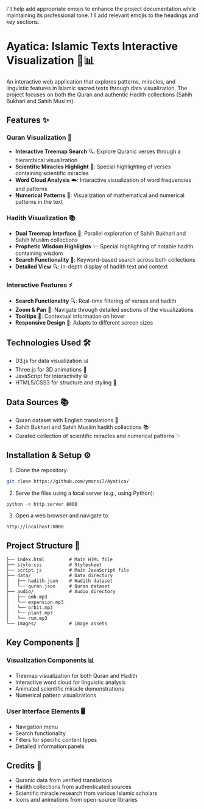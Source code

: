 I'll help add appropriate emojis to enhance the project documentation while maintaining its professional tone. I'll add relevant emojis to the headings and key sections.

# Ayatica: Islamic Texts Interactive Visualization 🕌📊
An interactive web application that explores patterns, miracles, and linguistic features in Islamic sacred texts through data visualization. The project focuses on both the Quran and authentic Hadith collections (Sahih Bukhari and Sahih Muslim).

## Features ✨

### Quran Visualization 📖
- **Interactive Treemap Search** 🔍: Explore Quranic verses through a hierarchical visualization
- **Scientific Miracles Highlight** 🧬: Special highlighting of verses containing scientific miracles
- **Word Cloud Analysis** ☁️: Interactive visualization of word frequencies and patterns
- **Numerical Patterns** 🔢: Visualization of mathematical and numerical patterns in the text

### Hadith Visualization 📚
- **Dual Treemap Interface** 🔄: Parallel exploration of Sahih Bukhari and Sahih Muslim collections
- **Prophetic Wisdom Highlights** ✨: Special highlighting of notable hadith containing wisdom
- **Search Functionality** 🔎: Keyword-based search across both collections
- **Detailed View** 🔍: In-depth display of hadith text and context

### Interactive Features ⚡
- **Search Functionality** 🔍: Real-time filtering of verses and hadith
- **Zoom & Pan** 🔎: Navigate through detailed sections of the visualizations
- **Tooltips** 💭: Contextual information on hover
- **Responsive Design** 📱: Adapts to different screen sizes

## Technologies Used 🛠️
- D3.js for data visualization 📊
- Three.js for 3D animations 🎨
- JavaScript for interactivity ⚙️
- HTML5/CSS3 for structure and styling 🎯

## Data Sources 📚
- Quran dataset with English translations 📖
- Sahih Bukhari and Sahih Muslim hadith collections 📚
- Curated collection of scientific miracles and numerical patterns ✨

## Installation & Setup ⚙️
1. Clone the repository:
```bash
git clone https://github.com/ymorsi7/Ayatica/
```
2. Serve the files using a local server (e.g., using Python):
```bash
python -m http.server 8000
```
3. Open a web browser and navigate to:
```
http://localhost:8000
```

## Project Structure 📁
```
├── index.html         # Main HTML file
├── style.css          # Stylesheet
├── script.js          # Main JavaScript file
├── data/              # Data directory
│   ├── hadith.json    # Hadith dataset
│   └── quran.json     # Quran dataset
├── audio/             # Audio directory
│   ├── emb.mp3   
│   └── expansion.mp3  
│   └── orbit.mp3   
│   └── plant.mp3    
│   └── rum.mp3   
└── images/            # Image assets
```

## Key Components 🔑
### Visualization Components 📊
- Treemap visualization for both Quran and Hadith
- Interactive word cloud for linguistic analysis
- Animated scientific miracle demonstrations
- Numerical pattern visualizations

### User Interface Elements 🖥️
- Navigation menu
- Search functionality
- Filters for specific content types
- Detailed information panels
  
## Credits 🙏
- Quranic data from verified translations
- Hadith collections from authenticated sources
- Scientific miracle research from various Islamic scholars
- Icons and animations from open-source libraries